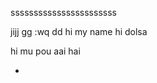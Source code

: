 sssssssssssssssssssssss

jijj gg
:wq
dd
hi my name hi dolsa

hi mu pou aai hai




































+












































